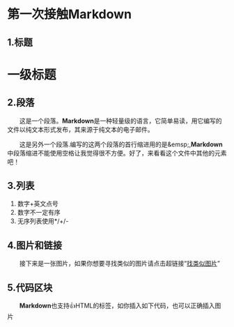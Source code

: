 
# 第一次接触Markdown
## 1.标题
# 一级标题
## 2.段落
 
 &emsp;&emsp;这是一个段落。**Markdown**是一种轻量级的语言，它简单易读，用它编写的文件以纯文本形式发布，其来源于纯文本的电子邮件。
 
 &emsp;&emsp;这是另外一个段落.编写的这两个段落的首行缩进用的是\&emsp;,**Markdown**中段落缩进不能使用空格让我觉得很不方便。好了，来看看这个文件中其他的元素吧！
 ## 3.列表
 1. 数字+英文点号
 2. 数字不一定有序
 3. 无序列表使用*/+/-
 
 ## 4.图片和链接

 &emsp;&emsp;接下来是一张图片，如果你想要寻找类似的图片请点击超链接“[找类似图片](https://cn.bing.com/images/search?q=%e7%8c%ab%e5%92%aa%e5%9b%be%e7%89%87&id=69F7C777BCEB60C2E8C52076BCEFF43CCA56639C&FORM=IQFRBA)”
 
 ## 5.代码区块
 &emsp;&emsp;**Markdown**也支持:+1:HTML的标签，如你插入如下代码，也可以正确插入图片

